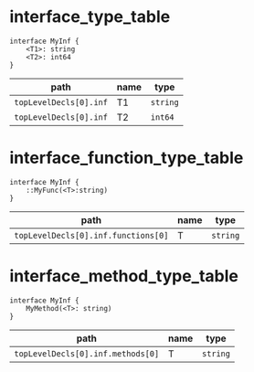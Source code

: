 # interface_type_table

```dexscript
interface MyInf {
    <T1>: string
    <T2>: int64
}
```

| path                   | name | type     |
| ---------------------- | ---- | -------- |
| `topLevelDecls[0].inf` | T1   | `string` |
| `topLevelDecls[0].inf` | T2   | `int64`  |

# interface_function_type_table

```dexscript
interface MyInf {
    ::MyFunc(<T>:string)
}
```

| path                   | name | type     |
| ---------------------- | ---- | -------- |
| `topLevelDecls[0].inf.functions[0]` | T   | `string` |

# interface_method_type_table

```dexscript
interface MyInf {
    MyMethod(<T>: string)
}
```

| path                   | name | type     |
| ---------------------- | ---- | -------- |
| `topLevelDecls[0].inf.methods[0]` | T   | `string` |


